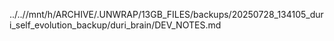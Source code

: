 ../..//mnt/h/ARCHIVE/.UNWRAP/13GB_FILES/backups/20250728_134105_duri_self_evolution_backup/duri_brain/DEV_NOTES.md